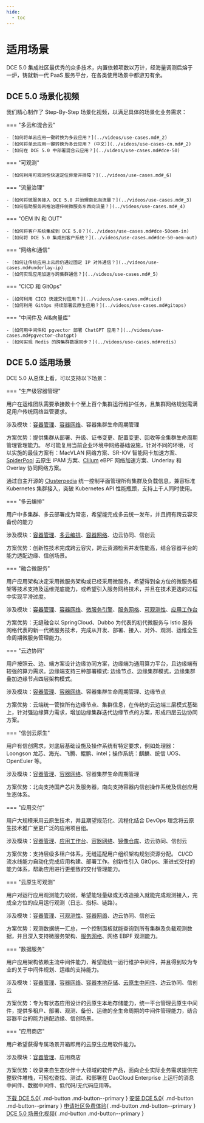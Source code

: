 ```yaml
---
hide:
  - toc
---
```


# 适用场景

DCE 5.0 集成社区最优秀的众多技术，内置依赖项数以万计，经海量调测后熔于一炉，铸就新一代 PaaS 服务平台，在各类使用场景中都游刃有余。

## DCE 5.0 场景化视频

我们精心制作了 Step-By-Step 场景化视频，以满足具体的场景化业务需求：

=== "多云和混合云"

    - [如何将单云应用一键转换为多云应用？](../videos/use-cases.md#_2)
    - [如何将单云应用一键转换为多云应用？（中文）](../videos/use-cases-cn.md#_2)
    - [如何在 DCE 5.0 中部署混合云应用？](../videos/use-cases.md#dce-50)

=== "可观测"

    - [如何利用可观测性快速定位异常并排障？](../videos/use-cases.md#_6)
    
=== "流量治理"

    - [如何将微服务接入 DCE 5.0 并治理南北向流量？](../videos/use-cases.md#_3)
    - [如何借助服务网格治理传统微服务东西向流量？](../videos/use-cases.md#_4)

=== "OEM IN 和 OUT"

    - [如何将客户系统集成到 DCE 5.0？](../videos/use-cases.md#dce-50oem-in)
    - [如何将 DCE 5.0 集成到客户系统？](../videos/use-cases.md#dce-50-oem-out)

=== "网络和通信"

    - [如何让传统应用上云后仍通过固定 IP 对外通信？](../videos/use-cases.md#underlay-ip)
    - [如何实现应用加速与跨集群通信？](../videos/use-cases.md#_5)

=== "CICD 和 GitOps"

    - [如何利用 CICD 快速交付应用？](../videos/use-cases.md#cicd)
    - [如何利用 GitOps 持续部署云原生应用？](../videos/use-cases.md#gitops)

=== "中间件及 AI&向量库"

    - [如何用中间件和 pgvector 部署 ChatGPT 应用？](../videos/use-cases.md#pgvector-chatgpt)
    - [如何实现 Redis 的跨集群数据同步？](../videos/use-cases.md#redis)

## DCE 5.0 适用场景

DCE 5.0 从总体上看，可以支持以下场景：

=== "生产级容器管理"

用户在运维团队需要承接数十个至上百个集群运行维护任务，且集群网络规划需满足用户传统网络监管要求。

涉及模块：[容器管理](../kpanda/intro/index.md)、[容器网络](../network/intro/index.md)、容器集群生命周期管理

方案优势：提供集群从部署、升级、证书变更、配置变更、回收等全集群生命周期管理管理能力。
尽可能复用当前企业环境中网络基础设施，针对不同的环境，可以实施的最佳方案有：MacVLAN 网络方案、SR-IOV 智能网卡加速方案、[SpiderPool](../network/modules/spiderpool/index.md) 云原生 IPAM 方案、[Clilum](../network/modules/cilium/index.md) eBPF 网络加速方案、Underlay 和 Overlay 协同网络方案。

通过自主开源的 [Clusterpedia](../community/clusterpedia.md) 统一控制平面管理所有集群及负载信息，兼容标准 Kubernetes 集群接入，突破 Kubernetes API 性能瓶颈，支持上千人同时使用。

=== "多云编排"

用户中多集群、多云部署成为常态，希望能完成多云统一发布，并且拥有跨云容灾备份的能力

涉及模块：[容器管理](../kpanda/intro/index.md)、[多云编排](../kairship/intro/index.md)、[容器网络](../network/intro/index.md)、边云协同、信创云

方案优势：创新性技术完成跨云容灾，跨云资源检索并发性能高，结合容器平台的能力适配边缘、信创场景。

=== "融合微服务"

用户应用架构决定采用微服务架构或已经采用微服务，希望得到全方位的微服务框架等技术支持及运维兜底能力，或希望引入服务网格技术，并且在技术更迭的过程中实现平滑过度。

涉及模块：[容器管理](../kpanda/intro/index.md)、[容器网络](../network/intro/index.md)、[微服务引擎](../skoala/intro/index.md)、[服务网格](../mspider/intro/index.md)、[可观测性](../insight/intro/index.md)、[应用工作台](../amamba/intro/index.md)

方案优势：无缝融合以 SpringCloud、Dubbo 为代表的初代微服务与 Istio 服务网格代表的新一代微服务技术，完成从开发、部署、接入、对外、观测、运维全生命周期微服务管理能力。

=== "云边协同"

用户按照云、边、端方案设计边缘协同方案，边缘端为通用算力平台，且边缘端有较强的算力需求。边缘端支持三种部署模式: 边缘节点、边缘集群模式，边缘集群叠加边缘节点四层架构模式。

涉及模块：[容器管理](../kpanda/intro/index.md)、[容器网络](../network/intro/index.md)、容器集群生命周期管理、边缘节点

方案优势：云端统一管控所有边缘节点、集群信息，在传统的云边端三层模式基础上，针对强边缘算力需求，增加边缘集群迭代边缘节点的方案，形成四层云边协同方案。

=== "信创云原生"

用户有信创需求，对底层基础设施及操作系统有特定要求，例如处理器：Loongson 龙芯、海光、飞腾、鲲鹏、intel；操作系统：麒麟、统信 UOS、OpenEuler 等。

涉及模块：[容器管理](../kpanda/intro/index.md)、[容器网络](../network/intro/index.md)、容器集群生命周期管理

方案优势：北向支持国产芯片及服务器，南向支持容器内信创操作系统及信创应用生态体系。

=== "应用交付"

用户大规模采用云原生技术，并且期望规范化、流程化结合 DevOps 理念将云原生技术推广至更广泛的应用项目组。

涉及模块：[容器管理](../kpanda/intro/index.md)、[应用工作台](../amamba/intro/index.md)、[容器网络](../network/intro/index.md)、[镜像仓库](../kangaroo/intro/index.md)、边云协同、信创云

方案优势：支持层级多租户体系，无缝适配用户组织架构规划资源分配。
CI/CD 流水线能力自动化完成应用构建、部署工作。创新性引入 GitOps、渐进式交付的能力体系，帮助应用进行更细致的交付管理能力。

=== "云原生可观测"

用户对运行应用观测能力较弱，希望能轻量级或无改造接入就能完成观测接入，完成全方位的应用运行观测（日志、指标、链路）。

涉及模块：[容器管理](../kpanda/intro/index.md)、[可观测性](../insight/intro/index.md)、[容器网络](../network/intro/index.md)、边云协同、信创云

方案优势：观测数据统一汇总，一个控制面板就能查询到所有集群及负载观测数据，并且深入支持微服务架构、[服务网格](../mspider/intro/index.md)、网络 EBPF 观测能力。

=== "数据服务"

用户应用架构依赖主流中间件能力，希望能统一运行维护中间件，并且得到较为专业的关于中间件规划、运维的支持能力。

涉及模块：[容器管理](../kpanda/intro/index.md)、[容器网络](../network/intro/index.md)、[容器本地存储](../storage/index.md)、[云原生中间件](../middleware/index.md)、边云协同、信创云

方案优势：专为有状态应用设计的云原生本地存储能力，统一平台管理云原生中间件，提供多租户、部署、观测、备份、运维的全生命周期的中间件管理能力，结合容器平台的能力适配边缘、信创场景。

=== "应用商店"

用户希望获得专属场景开箱即用的云原生应用软件能力。

涉及模块：[容器管理](../kpanda/intro/index.md)、应用商店

方案优势：收录来自生态伙伴十大领域的软件产品，面向企业实际业务需求提供完整软件堆栈，可轻松查找、测试、和部署在 DaoCloud Enterprise 上运行的消息中间件、数据中间件、低代码/无代码应用等。

[下载 DCE 5.0](../download/index.md){ .md-button .md-button--primary }
[安装 DCE 5.0](../install/index.md){ .md-button .md-button--primary }
[申请社区免费体验](license0.md){ .md-button .md-button--primary }
[DCE 5.0 场景化视频](../videos/use-cases.md){ .md-button .md-button--primary }
